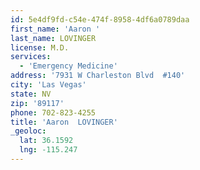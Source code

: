 ```yaml
---
id: 5e4df9fd-c54e-474f-8958-4df6a0789daa
first_name: 'Aaron '
last_name: LOVINGER
license: M.D.
services:
  - 'Emergency Medicine'
address: '7931 W Charleston Blvd  #140'
city: 'Las Vegas'
state: NV
zip: '89117'
phone: 702-823-4255
title: 'Aaron  LOVINGER'
_geoloc:
  lat: 36.1592
  lng: -115.247
---
```

